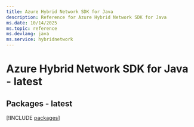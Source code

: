 ```yaml
---
title: Azure Hybrid Network SDK for Java
description: Reference for Azure Hybrid Network SDK for Java
ms.date: 10/14/2025
ms.topic: reference
ms.devlang: java
ms.service: hybridnetwork
---
```

# Azure Hybrid Network SDK for Java - latest
## Packages - latest
[!INCLUDE [packages](hybrid-network-index.md)]